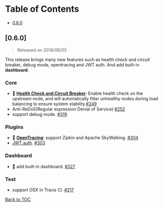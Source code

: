 # Table of Contents

- [0.6.0](#060)


## [0.6.0]

> Released on 2019/08/05

This release brings many new features such as health check and circuit breaker, debug mode, opentracing and JWT auth. And add built-in **dashboard**.

### Core
- :sunrise: **[Health Check and Circuit Breaker](https://github.com/iresty/apisix/blob/master/doc/health-check.md)**: Enable health check on the upstream node, and will automatically filter unhealthy nodes during load balancing to ensure system stability.[#249](https://github.com/iresty/apisix/pull/249)
- Anti-ReDoS(Regular expression Denial of Service) [#252](https://github.com/iresty/apisix/pull/250)
- support debug mode. [#319](https://github.com/iresty/apisix/pull/319)

### Plugins
- :sunrise: **[OpenTracing](https://github.com/iresty/apisix/blob/master/doc/plugins/zipkin.md)**: support Zipkin and Apache SkyWalking. [#304](https://github.com/iresty/apisix/pull/304)
- [JWT auth](https://github.com/iresty/apisix/blob/master/doc/plugins/jwt-auth-cn.md). [#303](https://github.com/iresty/apisix/pull/303)

### Dashboard
- :sunrise: add built-in dashboard. [#327](https://github.com/iresty/apisix/pull/327)

### Test
- support OSX in Travis CI. [#217](https://github.com/iresty/apisix/pull/217)

[Back to TOC](#table-of-contents)
